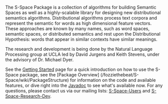 The S-Space Package is a collection of algorithms for building Semantic Spaces
as well as a highly-scalable library for designing new distributional semantics
algorithms. Distributional algorithms process text corpora and represent the
semantic for words as high dimensional feature vectors. These approaches are
known by many names, such as word spaces, semantic spaces, or distributed
semantics and rest upon the Distributional Hypothesis: words that appear in
similar contexts have similar meanings.

The research and development is being done by the Natural Language Processing
group at UCLA led by David Jurgens and Keith Stevens, under the advisory of Dr.
Michael Dyer.

See the [Getting Started](/fozziethebeat/S-Space/wiki/GettingStarted/) page for
a quick introduction on how to use the S-Space package, see the [Package
Overview] (/fozziethebeat/S-Space/wiki/PackageStructure) for information on the
code and available features, or dive right into the
[Javadoc](http://fozziethebeat.github.com/S-Space/apidocs/) to see what's
available now.  For any questions, please contact us via our mailing lists:
[S-Space-Users][1] and [S-Space-Research-Dev][2].

  [1]:mailto:s-space-users@googlegroups.com
  [2]:mailto:s-space-research-dev@googlegroups.com
